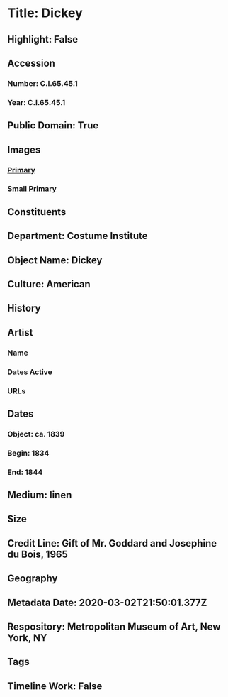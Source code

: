 # Title: Dickey
## Highlight: False
## Accession
### Number: C.I.65.45.1
### Year: C.I.65.45.1
## Public Domain: True
## Images
### [Primary](https://images.metmuseum.org/CRDImages/ci/original/CI65.45.1.jpg)
### [Small Primary](https://images.metmuseum.org/CRDImages/ci/web-large/CI65.45.1.jpg)
## Constituents
## Department: Costume Institute
## Object Name: Dickey
## Culture: American
## History
## Artist
### Name
### Dates Active
### URLs
## Dates
### Object: ca. 1839
### Begin: 1834
### End: 1844
## Medium: linen
## Size
## Credit Line: Gift of Mr. Goddard and Josephine du Bois, 1965
## Geography
## Metadata Date: 2020-03-02T21:50:01.377Z
## Respository: Metropolitan Museum of Art, New York, NY
## Tags
## Timeline Work: False